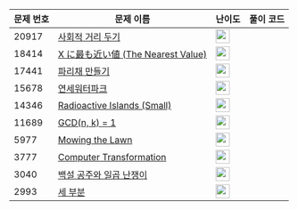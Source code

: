 | 문제 번호 | 문제 이름 | 난이도 | 풀이 코드 |
| --- | --- | --- | --- |
| 20917 | [사회적 거리 두기](https://www.acmicpc.net/problem/20917) | <img height="25px" width="25px=" src="https://static.solved.ac/tier_small/11.svg"/> |  |
| 18414 | [X に最も近い値 (The Nearest Value)](https://www.acmicpc.net/problem/18414) | <img height="25px" width="25px=" src="https://static.solved.ac/tier_small/2.svg"/> |  |
| 17441 | [파리채 만들기](https://www.acmicpc.net/problem/17441) | <img height="25px" width="25px=" src="https://static.solved.ac/tier_small/24.svg"/> |  |
| 15678 | [연세워터파크](https://www.acmicpc.net/problem/15678) | <img height="25px" width="25px=" src="https://static.solved.ac/tier_small/16.svg"/> |  |
| 14346 | [Radioactive Islands (Small)](https://www.acmicpc.net/problem/14346) | <img height="25px" width="25px=" src="https://static.solved.ac/tier_small/26.svg"/> |  |
| 11689 | [GCD(n, k) = 1](https://www.acmicpc.net/problem/11689) | <img height="25px" width="25px=" src="https://static.solved.ac/tier_small/15.svg"/> |  |
| 5977 | [Mowing the Lawn](https://www.acmicpc.net/problem/5977) | <img height="25px" width="25px=" src="https://static.solved.ac/tier_small/18.svg"/> |  |
| 3777 | [Computer Transformation](https://www.acmicpc.net/problem/3777) | <img height="25px" width="25px=" src="https://static.solved.ac/tier_small/12.svg"/> |  |
| 3040 | [백설 공주와 일곱 난쟁이](https://www.acmicpc.net/problem/3040) | <img height="25px" width="25px=" src="https://static.solved.ac/tier_small/4.svg"/> |  |
| 2993 | [세 부분](https://www.acmicpc.net/problem/2993) | <img height="25px" width="25px=" src="https://static.solved.ac/tier_small/6.svg"/> |  |
